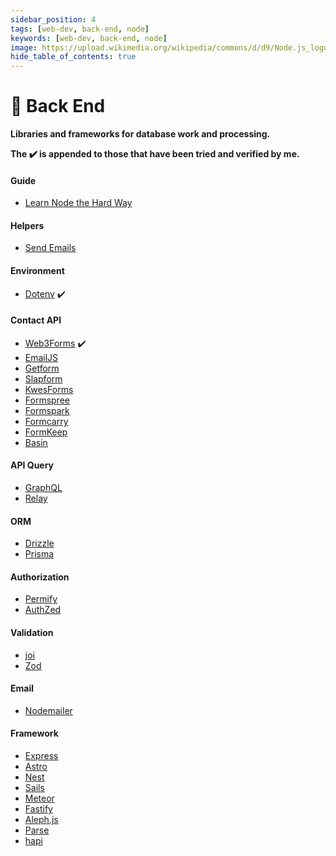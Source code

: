```yaml
---
sidebar_position: 4
tags: [web-dev, back-end, node]
keywords: [web-dev, back-end, node]
image: https://upload.wikimedia.org/wikipedia/commons/d/d9/Node.js_logo.svg
hide_table_of_contents: true
---
```

# 🦎 Back End
**Libraries and frameworks for database work and processing.**

**The :heavy_check_mark: is appended to those that have been tried and verified by me.**

#### Guide
- [Learn Node the Hard Way](https://github.com/ishtms/learn-nodejs-hard-way)

#### Helpers
- [Send Emails](https://mailtrap.io/blog/sending-emails-with-nodemailer)

#### Environment
- [Dotenv](https://dotenv.org) :heavy_check_mark:

#### Contact API
- [Web3Forms](https://web3forms.com) :heavy_check_mark:
- [EmailJS](https://emailjs.com)
- [Getform](https://getform.io)
- [Slapform](https://slapform.com)
- [KwesForms](https://kwesforms.com)
- [Formspree](https://formspree.io)
- [Formspark](https://formspark.io)
- [Formcarry](https://formcarry.com)
- [FormKeep](https://formkeep.com)
- [Basin](https://usebasin.com)

#### API Query
- [GraphQL](https://graphql.org)
- [Relay](https://relay.dev)

#### ORM
- [Drizzle](https://orm.drizzle.team)
- [Prisma](https://prisma.io)

#### Authorization
- [Permify](https://permify.co)
- [AuthZed](https://authzed.com)

#### Validation
- [joi](https://joi.dev)
- [Zod](https://zod.dev)

#### Email
- [Nodemailer](https://nodemailer.com)

#### Framework
- [Express](https://expressjs.com)
- [Astro](https://astro.build)
- [Nest](https://nestjs.com)
- [Sails](https://sailsjs.com)
- [Meteor](https://meteor.com)
- [Fastify](https://fastify.dev)
- [Aleph.js](https://alephjs.org)
- [Parse](https://parseplatform.org)
- [hapi](https://hapi.dev)